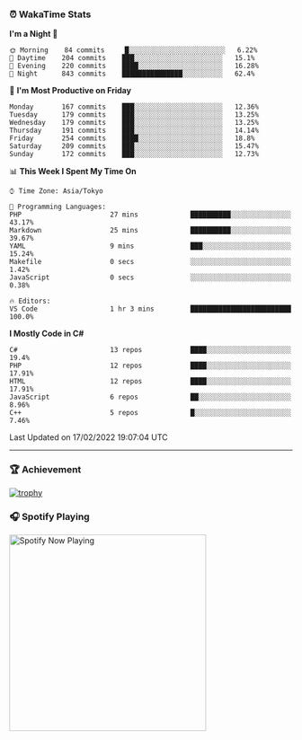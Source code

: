 ### ⏰ WakaTime Stats


<!--START_SECTION:waka-->
**I'm a Night 🦉** 

```text
🌞 Morning    84 commits     █░░░░░░░░░░░░░░░░░░░░░░░░   6.22% 
🌆 Daytime    204 commits    ███░░░░░░░░░░░░░░░░░░░░░░   15.1% 
🌃 Evening    220 commits    ████░░░░░░░░░░░░░░░░░░░░░   16.28% 
🌙 Night      843 commits    ███████████████░░░░░░░░░░   62.4%

```
📅 **I'm Most Productive on Friday** 

```text
Monday       167 commits    ███░░░░░░░░░░░░░░░░░░░░░░   12.36% 
Tuesday      179 commits    ███░░░░░░░░░░░░░░░░░░░░░░   13.25% 
Wednesday    179 commits    ███░░░░░░░░░░░░░░░░░░░░░░   13.25% 
Thursday     191 commits    ███░░░░░░░░░░░░░░░░░░░░░░   14.14% 
Friday       254 commits    ████░░░░░░░░░░░░░░░░░░░░░   18.8% 
Saturday     209 commits    ███░░░░░░░░░░░░░░░░░░░░░░   15.47% 
Sunday       172 commits    ███░░░░░░░░░░░░░░░░░░░░░░   12.73%

```


📊 **This Week I Spent My Time On** 

```text
⌚︎ Time Zone: Asia/Tokyo

💬 Programming Languages: 
PHP                      27 mins             ██████████░░░░░░░░░░░░░░░   43.17% 
Markdown                 25 mins             ██████████░░░░░░░░░░░░░░░   39.67% 
YAML                     9 mins              ███░░░░░░░░░░░░░░░░░░░░░░   15.24% 
Makefile                 0 secs              ░░░░░░░░░░░░░░░░░░░░░░░░░   1.42% 
JavaScript               0 secs              ░░░░░░░░░░░░░░░░░░░░░░░░░   0.38%

🔥 Editors: 
VS Code                  1 hr 3 mins         █████████████████████████   100.0%

```

**I Mostly Code in C#** 

```text
C#                       13 repos            ████░░░░░░░░░░░░░░░░░░░░░   19.4% 
PHP                      12 repos            ████░░░░░░░░░░░░░░░░░░░░░   17.91% 
HTML                     12 repos            ████░░░░░░░░░░░░░░░░░░░░░   17.91% 
JavaScript               6 repos             ██░░░░░░░░░░░░░░░░░░░░░░░   8.96% 
C++                      5 repos             █░░░░░░░░░░░░░░░░░░░░░░░░   7.46%

```



 Last Updated on 17/02/2022 19:07:04 UTC
<!--END_SECTION:waka-->

---

### 🏆 Achievement

[![trophy](https://github-profile-trophy.vercel.app/?username=Slime-hatena&theme=flat&no-bg=true&no-frame=true&column=8)](https://github.com/ryo-ma/github-profile-trophy)

### 🎧 Spotify Playing

[<img src="https://spotify-now-playing-slime-hatena.vercel.app/api/spotify-playing" alt="Spotify Now Playing" width="350" />](https://open.spotify.com/user/slime_hatena)

<!--
**Slime-hatena/Slime-hatena** is a ✨ _special_ ✨ repository because its `README.md` (this file) appears on your GitHub profile.

Here are some ideas to get you started:

- 🔭 I’m currently working on ...
- 🌱 I’m currently learning ...
- 👯 I’m looking to collaborate on ...
- 🤔 I’m looking for help with ...
- 💬 Ask me about ...
- 📫 How to reach me: ...
- 😄 Pronouns: ...
- ⚡ Fun fact: ...
-->
